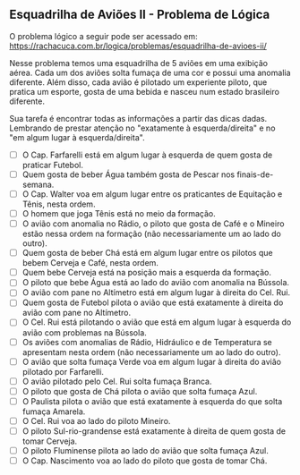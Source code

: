 ## Esquadrilha de Aviões II - Problema de Lógica

O problema lógico a seguir pode ser acessado em: https://rachacuca.com.br/logica/problemas/esquadrilha-de-avioes-ii/

Nesse problema temos uma esquadrilha de 5 aviões em uma exibição aérea. Cada um dos aviões solta fumaça de uma cor e
possui uma anomalia diferente. Além disso, cada avião é pilotado um experiente piloto, que pratica um esporte, gosta
de uma bebida e nasceu num estado brasileiro diferente.

Sua tarefa é encontrar todas as informações a partir das dicas dadas. Lembrando de prestar atenção no "exatamente à
esquerda/direita" e no "em algum lugar à esquerda/direita".

-   [ ] O Cap. Farfarelli está em algum lugar à esquerda de quem gosta de praticar Futebol.
-   [ ] Quem gosta de beber Água também gosta de Pescar nos finais-de-semana.
-   [ ] O Cap. Walter voa em algum lugar entre os praticantes de Equitação e Tênis, nesta ordem.
-   [ ] O homem que joga Tênis está no meio da formação.
-   [ ] O avião com anomalia no Rádio, o piloto que gosta de Café e o Mineiro estão nessa ordem na formação (não necessariamente um ao lado do outro).
-   [ ] Quem gosta de beber Chá está em algum lugar entre os pilotos que bebem Cerveja e Café, nesta ordem.
-   [ ] Quem bebe Cerveja está na posição mais a esquerda da formação.
-   [ ] O piloto que bebe Água está ao lado do avião com anomalia na Bússola.
-   [ ] O avião com pane no Altímetro está em algum lugar à direita do Cel. Rui.
-   [ ] Quem gosta de Futebol pilota o avião que está exatamente à direita do avião com pane no Altímetro.
-   [ ] O Cel. Rui está pilotando o avião que está em algum lugar à esquerda do avião com problemas na Bússola.
-   [ ] Os aviões com anomalias de Rádio, Hidráulico e de Temperatura se apresentam nesta ordem (não necessariamente um ao lado do outro).
-   [ ] O avião que solta fumaça Verde voa em algum lugar à direita do avião pilotado por Farfarelli.
-   [ ] O avião pilotado pelo Cel. Rui solta fumaça Branca.
-   [ ] O piloto que gosta de Chá pilota o avião que solta fumaça Azul.
-   [ ] O Paulista pilota o avião que está exatamente à esquerda do que solta fumaça Amarela.
-   [ ] O Cel. Rui voa ao lado do piloto Mineiro.
-   [ ] O piloto Sul-rio-grandense está exatamente à direita de quem gosta de tomar Cerveja.
-   [ ] O piloto Fluminense pilota ao lado do avião que solta fumaça Azul.
-   [ ] O Cap. Nascimento voa ao lado do piloto que gosta de tomar Chá.
